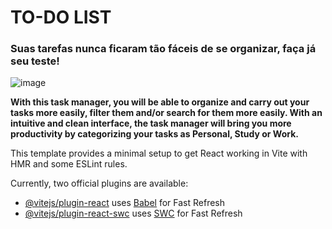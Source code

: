 <h1>TO-DO LIST</h1>
<h3>Suas tarefas nunca ficaram tão fáceis de se organizar, faça já seu teste!</h3>

![image](https://github.com/user-attachments/assets/46079564-5289-405a-9f1c-b6a21f94a8e5)

<strong>
  <p>
With this task manager, you will be able to organize and carry out your tasks more easily, filter them and/or search for them more easily.
With an intuitive and clean interface, the task manager will bring you more productivity by categorizing your tasks as Personal, Study or Work.
  </p>
</strong>

This template provides a minimal setup to get React working in Vite with HMR and some ESLint rules.

Currently, two official plugins are available:

- [@vitejs/plugin-react](https://github.com/vitejs/vite-plugin-react/blob/main/packages/plugin-react/README.md) uses [Babel](https://babeljs.io/) for Fast Refresh
- [@vitejs/plugin-react-swc](https://github.com/vitejs/vite-plugin-react-swc) uses [SWC](https://swc.rs/) for Fast Refresh
